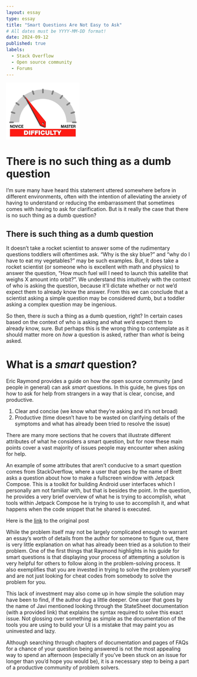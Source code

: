 ```yaml
---
layout: essay
type: essay
title: "Smart Questions Are Not Easy to Ask"
# All dates must be YYYY-MM-DD format!
date: 2024-09-12
published: true
labels:
  - Stack Overflow
  - Open source community
  - Forums
---
```


<img width="200px" class="rounded float-start pe-4" src="../img/difficulty/degree_difficulty.jpg">

# There is no such thing as a dumb question
I’m sure many have heard this statement uttered somewhere before in different environments, often with the intention of alleviating the anxiety of having to understand or reducing the embarrassment that sometimes comes with having to ask for clarification. But is it really the case that there is no such thing as a dumb question?

## There is such thing as a dumb question
It doesn’t take a rocket scientist to answer some of the rudimentary questions toddlers will oftentimes ask. “Why is the sky blue?” and “why do I have to eat my vegetables?” may be such examples. But, it does take a rocket scientist (or someone who is excellent with math and physics) to answer the question, “How much fuel will I need to launch this satellite that weighs X amount into orbit?”. We understand this intuitively with the context of who is asking the question, because it’ll dictate whether or not we’d expect them to already know the answer. From this we can conclude that a scientist asking a simple question may be considered dumb, but a toddler asking a complex question may be ingenious. 

So then, there *is* such a thing as a dumb question, right? In certain cases based on the context of who is asking and what we’d expect them to already know, sure. But perhaps this is the wrong thing to contemplate as it should matter more on *how* a question is asked, rather than *what* is being asked. 

# What is a *smart* question?
Eric Raymond provides a guide on how the open source community (and people in general) can ask *smart* questions. In this guide, he gives tips on how to ask for help from strangers in a way that is clear, concise, and productive.
<ol>
  <li>Clear and concise (we know what they’re asking and it’s not broad)</li>
 <li>Productive (time doesn’t have to be wasted on clarifying details of the symptoms and what has already been tried to resolve the issue)</li> 
</ol>
  There are many more sections that he covers that illustrate different attributes of what he considers a smart question, but for now these main points cover a vast majority of issues people may encounter when asking for help. 

An example of some attributes that aren’t conducive to a smart question comes from StackOverflow, where a user that goes by the name of Brett asks a question about how to make a fullscreen window with Jetpack Compose. This is a toolkit for building Android user interfaces which I personally am not familiar with, but that is besides the point.  In the question, he provides a very brief overview of what he is trying to accomplish, what tools within Jetpack Compose he is trying to use to accomplish it, and what happens when the code snippet that he shared is executed. 

Here is the [link](https://stackoverflow.com/questions/68232744/how-do-i-make-bottom-sheet-cover-whole-screen-in-jetpack-compose) to the original post

While the problem itself may not be largely complicated enough to warrant an essay’s worth of details from the author for someone to figure out, there is very little explanation on what has already been tried as a solution to their problem. One of the first things that Raymond highlights in his guide for smart questions is that displaying your process of attempting a solution is very helpful for others to follow along in the problem-solving process. It also exemplifies that you are invested in trying to solve the problem yourself and are not just looking for cheat codes from somebody to solve the problem for you. 

This lack of investment may also come up in how simple the solution may have been to find, if the author dug a little deeper. One user that goes by the name of Javi mentioned looking through the StateSheet documentation (with a provided link) that explains the syntax required to solve this exact issue. Not glossing over something as simple as the documentation of the tools you are using to build your UI is a mistake that may paint you as uninvested and lazy. 

Although searching through chapters of documentation and pages of FAQs for a chance of your question being answered is not the most appealing way to spend an afternoon (especially if you’ve been stuck on an issue for longer than you’d hope you would be), it is a necessary step to being a part of a productive community of problem solvers. 
